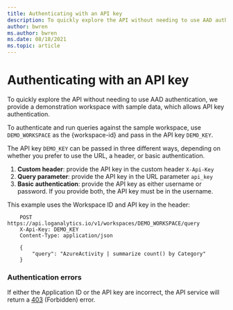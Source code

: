 ```yaml
---
title: Authenticating with an API key
description: To quickly explore the API without needing to use AAD authentication, we provide a demonstration workspace with sample data, which allows API key authentication.
author: bwren
ms.author: bwren
ms.date: 08/18/2021
ms.topic: article
---
```

# Authenticating with an API key

To quickly explore the API without needing to use AAD authentication, we provide a demonstration workspace with sample data, which allows API key authentication.

To authenticate and run queries against the sample workspace, use `DEMO_WORKSPACE` as the {workspace-id} and pass in the API key `DEMO_KEY`.

The API key `DEMO_KEY` can be passed in three different ways, depending on whether you prefer to use the URL, a header, or basic authentication.

1.  **Custom header**: provide the API key in the custom header `X-Api-Key`
2.  **Query parameter**: provide the API key in the URL parameter `api_key`
3.  **Basic authentication**: provide the API key as either username or password. If you provide both, the API key must be in the username.

This example uses the Workspace ID and API key in the header:

```
    POST https://api.loganalytics.io/v1/workspaces/DEMO_WORKSPACE/query
    X-Api-Key: DEMO_KEY
    Content-Type: application/json
    
    {
        "query": "AzureActivity | summarize count() by Category"
    }
```

### Authentication errors

If either the Application ID or the API key are incorrect, the API service will return a [403](https://en.wikipedia.org/wiki/List_of_HTTP_status_codes#4xx_Client_Error) (Forbidden) error.
